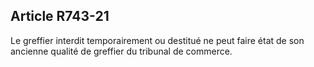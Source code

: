 Article R743-21
----
Le greffier interdit temporairement ou destitué ne peut faire état de son
ancienne qualité de greffier du tribunal de commerce.
